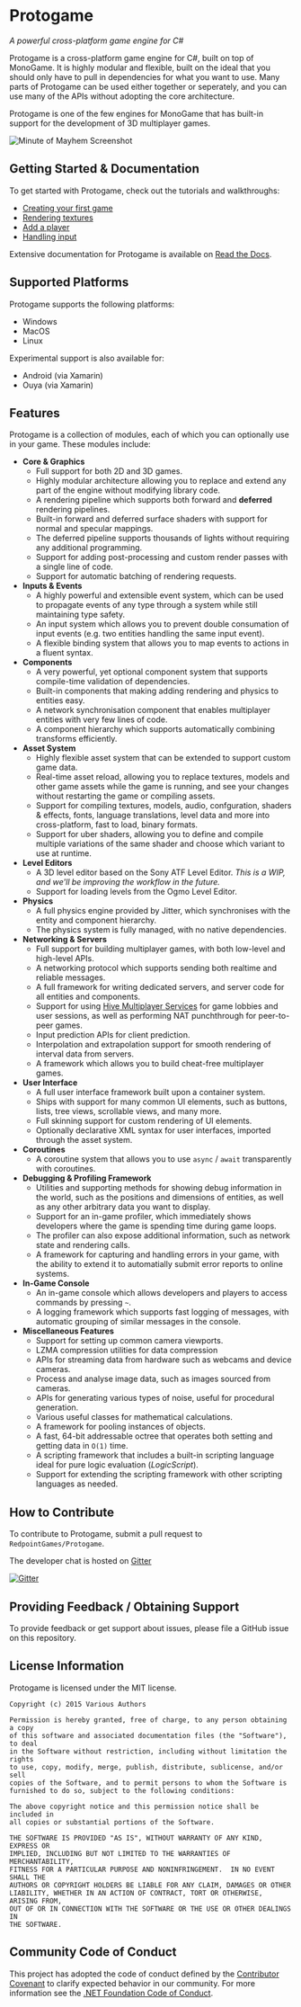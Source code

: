 Protogame
==========

_A powerful cross-platform game engine for C#_

Protogame is a cross-platform game engine for C#, built on top of MonoGame.  It is highly modular and flexible, built on the ideal that you should only have to pull in dependencies for what you want to use.  Many parts of Protogame can be used either together or seperately, and you can use many of the APIs without adopting the core architecture.

Protogame is one of the few engines for MonoGame that has built-in support for the development of 3D multiplayer games.

![Minute of Mayhem Screenshot](https://cloud.githubusercontent.com/assets/504826/18222411/7caee5b0-71da-11e6-9c77-08fe27a12360.png)

Getting Started & Documentation
---------------------------------------

To get started with Protogame, check out the tutorials and walkthroughs:

* [Creating your first game](https://protogame.readthedocs.io/en/latest/walkthrough/your_first_game.html)
* [Rendering textures](https://protogame.readthedocs.io/en/latest/walkthrough/rendering_textures.html)
* [Add a player](https://protogame.readthedocs.io/en/latest/walkthrough/add_a_player.html)
* [Handling input](https://protogame.readthedocs.io/en/latest/walkthrough/handling_input.html)

Extensive documentation for Protogame is available on [Read the Docs](https://protogame.readthedocs.org/en/latest/).

Supported Platforms
--------------------

Protogame supports the following platforms:

  * Windows
  * MacOS
  * Linux

Experimental support is also available for:

  * Android (via Xamarin)
  * Ouya (via Xamarin)

Features
----------

Protogame is a collection of modules, each of which you can optionally use in your game.  These modules include:

* **Core & Graphics**
  * Full support for both 2D and 3D games.
  * Highly modular architecture allowing you to replace and extend any part of the engine without modifying library code.
  * A rendering pipeline which supports both forward and **deferred** rendering pipelines.
  * Built-in forward and deferred surface shaders with support for normal and specular mappings.
  * The deferred pipeline supports thousands of lights without requiring any additional programming.
  * Support for adding post-processing and custom render passes with a single line of code.
  * Support for automatic batching of rendering requests.
* **Inputs & Events**
  * A highly powerful and extensible event system, which can be used to propagate events of any type through a system while still maintaining type safety.
  * An input system which allows you to prevent double consumation of input events (e.g. two entities handling the same input event).
  * A flexible binding system that allows you to map events to actions in a fluent syntax.
* **Components**
  * A very powerful, yet optional component system that supports compile-time validation of dependencies.
  * Built-in components that making adding rendering and physics to entities easy.
  * A network synchronisation component that enables multiplayer entities with very few lines of code.
  * A component hierarchy which supports automatically combining transforms efficiently.
* **Asset System**
  * Highly flexible asset system that can be extended to support custom game data.
  * Real-time asset reload, allowing you to replace textures, models and other game assets while the game is running, and see your changes without restarting the game or compiling assets.
  * Support for compiling textures, models, audio, confguration, shaders & effects, fonts, language translations, level data and more into cross-platform, fast to load, binary formats.
  * Support for uber shaders, allowing you to define and compile multiple variations of the same shader and choose which variant to use at runtime.
* **Level Editors**
  * A 3D level editor based on the Sony ATF Level Editor.  *This is a WIP, and we'll be improving the workflow in the future.*
  * Support for loading levels from the Ogmo Level Editor.
* **Physics**
  * A full physics engine provided by Jitter, which synchronises with the entity and component hierarchy.
  * The physics system is fully managed, with no native dependencies.
* **Networking & Servers**
  * Full support for building multiplayer games, with both low-level and high-level APIs.
  * A networking protocol which supports sending both realtime and reliable messages.
  * A full framework for writing dedicated servers, and server code for all entities and components.
  * Support for using [Hive Multiplayer Services](https://hivemp.com) for game lobbies and user sessions, as well as performing NAT punchthrough for peer-to-peer games.
  * Input prediction APIs for client prediction.
  * Interpolation and extrapolation support for smooth rendering of interval data from servers.
  * A framework which allows you to build cheat-free multiplayer games.
* **User Interface**
  * A full user interface framework built upon a container system.
  * Ships with support for many common UI elements, such as buttons, lists, tree views, scrollable views, and many more.
  * Full skinning support for custom rendering of UI elements.
  * Optionally declarative XML syntax for user interfaces, imported through the asset system.
* **Coroutines**
  * A coroutine system that allows you to use `async` / `await` transparently with coroutines.
* **Debugging & Profiling Framework**
  * Utilities and supporting methods for showing debug information in the world, such as the positions and dimensions of entities, as well as any other arbitrary data you want to display.
  * Support for an in-game profiler, which immediately shows developers where the game is spending time during game loops.
  * The profiler can also expose additional information, such as network state and rendering calls.
  * A framework for capturing and handling errors in your game, with the ability to extend it to automatially submit error reports to online systems.
* **In-Game Console**
  * An in-game console which allows developers and players to access commands by pressing `~`.
  * A logging framework which supports fast logging of messages, with automatic grouping of similar messages in the console.
* **Miscellaneous Features**
  * Support for setting up common camera viewports.
  * LZMA compression utilities for data compression
  * APIs for streaming data from hardware such as webcams and device cameras.
  * Process and analyse image data, such as images sourced from cameras.
  * APIs for generating various types of noise, useful for procedural generation.
  * Various useful classes for mathematical calculations.
  * A framework for pooling instances of objects.
  * A fast, 64-bit addressable octree that operates both setting and getting data in `O(1)` time.
  * A scripting framework that includes a built-in scripting language ideal for pure logic evaluation (*LogicScript*).
  * Support for extending the scripting framework with other scripting languages as needed.

How to Contribute
--------------------

To contribute to Protogame, submit a pull request to `RedpointGames/Protogame`.

The developer chat is hosted on [Gitter](https://gitter.im/RedpointGames/Protogame)

[![Gitter](https://badges.gitter.im/RedpointGames/Protogame.svg)](https://gitter.im/RedpointGames/Protogame?utm_source=badge&utm_medium=badge&utm_campaign=pr-badge)

Providing Feedback / Obtaining Support
-----------------------------------------

To provide feedback or get support about issues, please file a GitHub issue on this repository.

License Information
---------------------

Protogame is licensed under the MIT license.

```
Copyright (c) 2015 Various Authors

Permission is hereby granted, free of charge, to any person obtaining a copy
of this software and associated documentation files (the "Software"), to deal
in the Software without restriction, including without limitation the rights
to use, copy, modify, merge, publish, distribute, sublicense, and/or sell
copies of the Software, and to permit persons to whom the Software is
furnished to do so, subject to the following conditions:

The above copyright notice and this permission notice shall be included in
all copies or substantial portions of the Software.

THE SOFTWARE IS PROVIDED "AS IS", WITHOUT WARRANTY OF ANY KIND, EXPRESS OR
IMPLIED, INCLUDING BUT NOT LIMITED TO THE WARRANTIES OF MERCHANTABILITY,
FITNESS FOR A PARTICULAR PURPOSE AND NONINFRINGEMENT.  IN NO EVENT SHALL THE
AUTHORS OR COPYRIGHT HOLDERS BE LIABLE FOR ANY CLAIM, DAMAGES OR OTHER
LIABILITY, WHETHER IN AN ACTION OF CONTRACT, TORT OR OTHERWISE, ARISING FROM,
OUT OF OR IN CONNECTION WITH THE SOFTWARE OR THE USE OR OTHER DEALINGS IN
THE SOFTWARE.
```

Community Code of Conduct
------------------------------

This project has adopted the code of conduct defined by the [Contributor Covenant](http://contributor-covenant.org/) to clarify expected behavior in our community. For more information see the [.NET Foundation Code of Conduct](http://www.dotnetfoundation.org/code-of-conduct).
